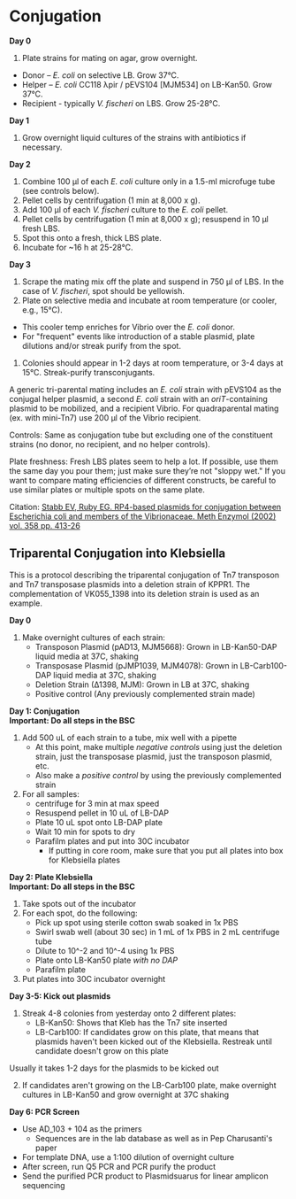 # Conjugation  

**Day 0**  

1. Plate strains for mating on agar, grow overnight.
  - Donor – *E. coli* on selective LB.  Grow 37°C.
  - Helper – *E. coli* CC118 λpir / pEVS104 [MJM534] on LB-Kan50.  Grow 37°C.
  - Recipient - typically *V. fischeri* on LBS.  Grow 25-28°C.  

**Day 1**  

1. Grow overnight liquid cultures of the strains with antibiotics if necessary.

**Day 2**  

1. Combine 100 μl of each *E. coli* culture only in a 1.5-ml microfuge tube (see controls below).
1. Pellet cells by centrifugation (1 min at 8,000 x g).
1. Add 100 μl of each *V. fischeri* culture to the *E. coli* pellet.
1. Pellet cells by centrifugation (1 min at 8,000 x g); resuspend in 10 μl fresh LBS.
1. Spot this onto a fresh, thick LBS plate.
1. Incubate for ~16 h at 25-28°C.

**Day 3**  

1. Scrape the mating mix off the plate and suspend in 750 μl of LBS. In the case of *V. fischeri*, spot should be yellowish.
1. Plate on selective media and incubate at room temperature (or cooler, e.g., 15°C).
  - This cooler temp enriches for Vibrio over the *E. coli* donor.
  - For "frequent" events like introduction of a stable plasmid, plate dilutions and/or streak purify from the spot.
1. Colonies should appear in 1-2 days at room temperature, or 3-4 days at 15°C.  Streak-purify transconjugants.

A generic tri-parental mating includes an *E. coli* strain with pEVS104 as the conjugal helper plasmid, a second *E. coli* strain with an *oriT*-containing plasmid to be mobilized, and a recipient Vibrio. For quadraparental mating (ex. with mini-Tn7) use 200 µl of the Vibrio recipient.  

Controls: Same as conjugation tube but excluding one of the constituent strains (no donor, no recipient, and no helper controls).

Plate freshness: Fresh LBS plates seem to help a lot.  If possible, use them the same day you pour them; just make sure they’re not "sloppy wet." If you want to compare mating efficiencies of different constructs, be careful to use similar plates or multiple spots on the same plate.  

Citation: [Stabb EV, Ruby EG. RP4-based plasmids for conjugation between Escherichia coli and members of the Vibrionaceae. Meth Enzymol (2002) vol. 358 pp. 413-26](http://www.ncbi.nlm.nih.gov/pubmed/12474404)

## Triparental Conjugation into Klebsiella

This is a protocol describing the triparental conjugation of Tn7 transposon and Tn7 transposase plasmids into a deletion strain of KPPR1. The complementation of VK055_1398 into its deletion strain is used as an example.

**Day 0**  

1. Make overnight cultures of each strain:
   - Transposon Plasmid (pAD13, MJM5668): Grown in LB-Kan50-DAP liquid media at 37C, shaking
   - Transposase Plasmid (pJMP1039, MJM4078): Grown in LB-Carb100-DAP liquid media at 37C, shaking
   - Deletion Strain (∆1398, MJM): Grown in LB at 37C, shaking
   - Positive control (Any previously complemented strain made)


**Day 1: Conjugation**  
**Important: Do all steps in the BSC**

1. Add 500 uL of each strain to a tube, mix well with a pipette
   * At this point, make multiple *negative controls* using just the deletion strain, just the transposase plasmid, just the transposon plasmid, etc.
   * Also make a *positive control* by using the previously complemented strain
2. For all samples:
   * centrifuge for 3 min at max speed
   * Resuspend pellet in 10 uL of LB-DAP
   * Plate 10 uL spot onto LB-DAP plate
   * Wait 10 min for spots to dry
   * Parafilm plates and put into 30C incubator
     * If putting in core room, make sure that you put all plates into box for Klebsiella plates

**Day 2: Plate Klebsiella**  
**Important: Do all steps in the BSC**

1. Take spots out of the incubator
2. For each spot, do the following:
   * Pick up spot using sterile cotton swab soaked in 1x PBS
   * Swirl swab well (about 30 sec) in 1 mL of 1x PBS in 2 mL centrifuge tube
   * Dilute to 10^-2 and 10^-4 using 1x PBS
   * Plate onto LB-Kan50 plate *with no DAP*
   * Parafilm plate
3. Put plates into 30C incubator overnight

**Day 3-5: Kick out plasmids**  

1. Streak 4-8 colonies from yesterday onto 2 different plates:
   * LB-Kan50: Shows that Kleb has the Tn7 site inserted
   * LB-Carb100: If candidates grow on this plate, that means that plasmids haven't been kicked out of the Klebsiella. Restreak until candidate doesn't grow on this plate

Usually it takes 1-2 days for the plasmids to be kicked out

2. If candidates aren't growing on the LB-Carb100 plate, make overnight cultures in LB-Kan50 and grow overnight at 37C shaking

**Day 6: PCR Screen**  

* Use AD_103 + 104 as the primers
  * Sequences are in the lab database as well as in Pep Charusanti's paper
* For template DNA, use a 1:100 dilution of overnight culture
* After screen, run Q5 PCR and PCR purify the product
* Send the purified PCR product to Plasmidsuarus for linear amplicon sequencing


